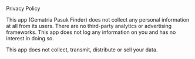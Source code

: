 Privacy Policy

This app (Gematria Pasuk Finder) does not collect any personal information at all from its users. There are no third-party analytics or advertising frameworks. This app does not log any information on you and has no interest in doing so.

This app does not collect, transmit, distribute or sell your data.
